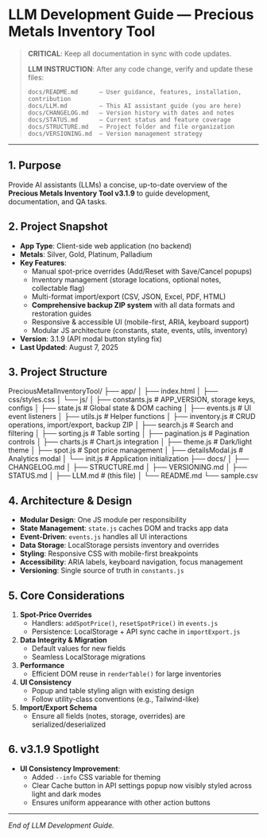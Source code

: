 # LLM Development Guide — Precious Metals Inventory Tool

> **CRITICAL**: Keep all documentation in sync with code updates.  
>  
> **LLM INSTRUCTION**: After any code change, verify and update these files:  
> ```  
> docs/README.md      — User guidance, features, installation, contribution  
> docs/LLM.md         — This AI assistant guide (you are here)  
> docs/CHANGELOG.md   — Version history with dates and notes  
> docs/STATUS.md      — Current status and feature coverage  
> docs/STRUCTURE.md   — Project folder and file organization  
> docs/VERSIONING.md  — Version management strategy  
> ```

---

## 1. Purpose

Provide AI assistants (LLMs) a concise, up-to-date overview of the **Precious Metals Inventory Tool v3.1.9** to guide development, documentation, and QA tasks.

## 2. Project Snapshot

- **App Type**: Client-side web application (no backend)  
- **Metals**: Silver, Gold, Platinum, Palladium  
- **Key Features**:  
  - Manual spot-price overrides (Add/Reset with Save/Cancel popups)  
  - Inventory management (storage locations, optional notes, collectable flag)  
  - Multi-format import/export (CSV, JSON, Excel, PDF, HTML)  
  - **Comprehensive backup ZIP system** with all data formats and restoration guides
  - Responsive & accessible UI (mobile-first, ARIA, keyboard support)  
  - Modular JS architecture (constants, state, events, utils, inventory)  
- **Version**: 3.1.9 (API modal button styling fix)
- **Last Updated**: August 7, 2025  

## 3. Project Structure

PreciousMetalInventoryTool/
├── app/
│   ├── index.html
│   ├── css/styles.css
│   └── js/
│       ├── constants.js      # APP_VERSION, storage keys, configs
│       ├── state.js          # Global state & DOM caching
│       ├── events.js         # UI event listeners
│       ├── utils.js          # Helper functions
│       ├── inventory.js      # CRUD operations, import/export, backup ZIP
│       ├── search.js         # Search and filtering
│       ├── sorting.js        # Table sorting
│       ├── pagination.js     # Pagination controls
│       ├── charts.js         # Chart.js integration
│       ├── theme.js          # Dark/light theme
│       ├── spot.js           # Spot price management
│       ├── detailsModal.js   # Analytics modal
│       └── init.js           # Application initialization
├── docs/
│   ├── CHANGELOG.md
│   ├── STRUCTURE.md
│   ├── VERSIONING.md
│   ├── STATUS.md
│   ├── LLM.md               # (this file)
│   └── README.md
└── sample.csv

## 4. Architecture & Design

- **Modular Design**: One JS module per responsibility  
- **State Management**: `state.js` caches DOM and tracks app data  
- **Event-Driven**: `events.js` handles all UI interactions  
- **Data Storage**: LocalStorage persists inventory and overrides  
- **Styling**: Responsive CSS with mobile-first breakpoints  
- **Accessibility**: ARIA labels, keyboard navigation, focus management  
- **Versioning**: Single source of truth in `constants.js`  

## 5. Core Considerations

1. **Spot-Price Overrides**  
   - Handlers: `addSpotPrice()`, `resetSpotPrice()` in `events.js`  
   - Persistence: LocalStorage + API sync cache in `importExport.js`  
2. **Data Integrity & Migration**  
   - Default values for new fields  
   - Seamless LocalStorage migrations  
3. **Performance**  
   - Efficient DOM reuse in `renderTable()` for large inventories  
4. **UI Consistency**  
   - Popup and table styling align with existing design  
   - Follow utility-class conventions (e.g., Tailwind-like)  
5. **Import/Export Schema**  
   - Ensure all fields (notes, storage, overrides) are serialized/deserialized  

## 6. v3.1.9 Spotlight

- **UI Consistency Improvement**:
  - Added `--info` CSS variable for theming
  - Clear Cache button in API settings popup now visibly styled across light and dark modes
  - Ensures uniform appearance with other action buttons

---

*End of LLM Development Guide.*